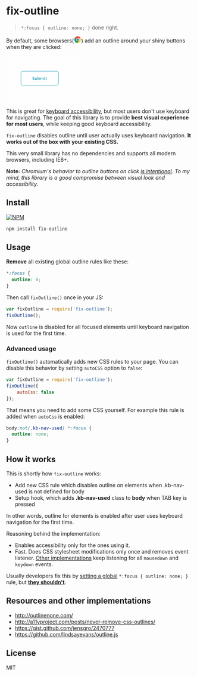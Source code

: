 # fix-outline
> ```*:focus { outline: none; }``` done right.

By default, some browsers(<img src="docs/chrome.png" style="margin-bottom: -2px;" class="inline"/>) add an outline around your shiny buttons when they are clicked:

![](docs/outline.gif)

This is great for [keyboard accessibility](http://webaim.org/techniques/keyboard/), but most users don't use keyboard for navigating. The goal of this library is to provide **best visual experience for most users**, while keeping good keyboard accessibility.

`fix-outline` disables outline until user actually uses keyboard navigation. **It works out of the box with your existing CSS.**

This very small library has no dependencies and supports all modern browsers, including IE8+.

**Note:** *Chromium's behavior to outline buttons on click [is intentional](https://code.google.com/p/chromium/issues/detail?id=305356). To my mind, this library is a good compromise between visual look and accessibility.*

## Install

[![NPM](https://nodei.co/npm/fix-outline.png?compact=true)](https://nodei.co/npm/fix-outline/)


```bash
npm install fix-outline
```

## Usage

**Remove** all existing global outline rules like these:

```css
*:focus {
  outline: 0;
}
```

Then call `fixOutline()` once in your JS:

```javascript
var fixOutline = require('fix-outline');
fixOutline();
```

Now `outline` is disabled for all focused elements until keyboard navigation is used for the first time.

### Advanced usage

`fixOutline()` automatically adds new CSS rules to your page.
You can disable this behavior by setting `autoCSS` option
to `false`:

```javascript
var fixOutline = require('fix-outline');
fixOutline({
    autoCss: false
});
```

That means you need to add some CSS yourself. For example this rule is added
when `autoCss` is enabled:

```css
body:not(.kb-nav-used) *:focus {
  outline: none;
}
```

## How it works

This is shortly how `fix-outline` works:

* Add new CSS rule which disables outline on elements when .kb-nav-used is not defined for body
* Setup hook, which adds **.kb-nav-used** class to **body** when TAB key is pressed

In other words, outline for elements is enabled
after user uses keyboard navigation for the first time.

Reasoning behind the implementation:

* Enables accessibility only for the ones using it.
* Fast. Does CSS stylesheet modifications only once and removes event listener. [Other implementations](https://github.com/lindsayevans/outline.js/blob/master/outline.js) keep listening for all `mousedown` and `keydown` events.

Usually developers fix this by [setting a global](http://stackoverflow.com/questions/3397113/how-to-remove-border-outline-around-text-input-boxes-chrome) `*:focus { outline: none; }` rule, but **[they shouldn't](http://outlinenone.com/)**.

## Resources and other implementations

* http://outlinenone.com/
* http://a11yproject.com/posts/never-remove-css-outlines/
* https://gist.github.com/jensgro/2470777
* https://github.com/lindsayevans/outline.js


## License

MIT
